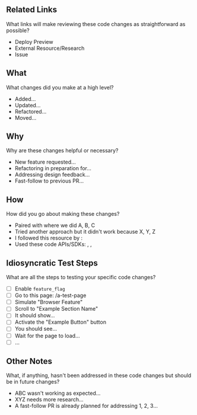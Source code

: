 ## Related Links

What links will make reviewing these code changes as straightforward as possible?

- Deploy Preview
- External Resource/Research
- Issue

## What

What changes did you make at a high level?

- Added...
- Updated...
- Refactored...
- Moved...

## Why

Why are these changes helpful or necessary?

- New feature requested...
- Refactoring in preparation for...
- Addressing design feedback...
- Fast-follow to previous PR...

## How

How did you go about making these changes?

- Paired with <Teammate Name> where we did A, B, C
- Tried another approach but it didn't work because X, Y, Z
- I followed this resource by <Author Name>: <Resource Link>
- Used these code APIs/SDKs: <Name>, <Name>, <Name>

## Idiosyncratic Test Steps

What are all the steps to testing your specific code changes?

- [ ] Enable `feature_flag`
- [ ] Go to this page: /a-test-page
- [ ] Simulate "Browser Feature"
- [ ] Scroll to "Example Section Name"
- [ ] It should show...
- [ ] Activate the "Example Button" button
- [ ] You should see...
- [ ] Wait for the page to load...
- [ ] ...

## Other Notes

What, if anything, hasn't been addressed in these code changes but should be in future changes?

- ABC wasn't working as expected...
- XYZ needs more research...
- A fast-follow PR is already planned for addressing 1, 2, 3...
